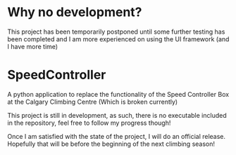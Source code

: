 # Why no development?
This project has been temporarily postponed until some further testing has been completed and I am more experienced on using the UI framework (and I have more time)

# SpeedController
A python application to replace the functionality of the Speed Controller Box at the Calgary Climbing Centre (Which is broken currently)

This project is still in development, as such, there is no executable included in the repository, feel free to follow my progress though!

Once I am satisfied with the state of the project, I will do an official release. Hopefully that will be before the beginning of the next climbing season!
